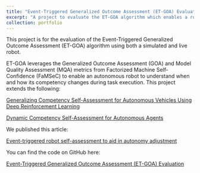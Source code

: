 ```yaml
---
title: "Event-Triggered Generalized Outcome Assessment (ET-GOA) Evaluation"
excerpt: "A project to evaluate the ET-GOA algorithm which enables a robot to understand when and how its competency changes.<br/><img src='/images/500x300.png'>"
collection: portfolio
---
```


This project is for the evaluation of the Event-Triggered Generalized Outcome Assessment (ET-GOA) algorithm using both
a simulated and live robot.

ET-GOA leverages the Generalized Outcome Assessment (GOA) and Model Quality Assessment (MQA) metrics from Factorized
Machine Self-Confidence (FaMSeC) to enable an autonomous robot to understand when and how its competency changes during
task execution. This project extends the following:

[Generalizing Competency Self-Assessment for Autonomous Vehicles Using Deep Reinforcement Learning](https://arc.aiaa.org/doi/10.2514/6.2022-2496)

[Dynamic Competency Self-Assessment for Autonomous Agents](https://arxiv.org/abs/2303.01646)

We published this article: 

[Event-triggered robot self-assessment to aid in autonomy adjustment](https://www.frontiersin.org/articles/10.3389/frobt.2023.1294533/full)

You can find the code on GitHub here: 

[Event-Triggered Generalized Outcome Assessment (ET-GOA) Evaluation](https://github.com/nickconlon/goa_robot_study)